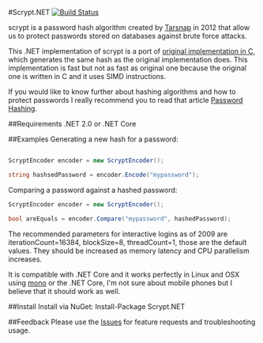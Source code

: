 #Scrypt.NET
[![Build Status](https://travis-ci.org/viniciuschiele/Scrypt.svg)](https://travis-ci.org/viniciuschiele/Scrypt)

scrypt is a password hash algorithm created by [Tarsnap](http://www.tarsnap.com/scrypt.html) in 2012 that allow us to protect passwords stored on databases against brute force attacks.

This .NET implementation of scrypt is a port of [original implementation in C](http://www.tarsnap.com/scrypt.html), which generates the same hash as the original implementation does. This implementation is fast but not as fast as original one because the original one is written in C and it uses SIMD instructions.

If you would like to know further about hashing algorithms and how to protect passwords I really recommend you to read that article [Password Hashing](https://crackstation.net/hashing-security.htm).

##Requirements
.NET 2.0 or .NET Core


##Examples
Generating a new hash for a password:
```csharp

ScryptEncoder encoder = new ScryptEncoder();

string hashsedPassword = encoder.Encode("mypassword");
```

Comparing a password against a hashed password:
```csharp
ScryptEncoder encoder = new ScryptEncoder();

bool areEquals = encoder.Compare("mypassword", hashedPassword);
```

The recommended parameters for interactive logins as of 2009 are iterationCount=16384, blockSize=8, threadCount=1, those are the default values.
They should be increased as memory latency and CPU parallelism increases.

It is compatible with .NET Core and it works perfectly in Linux and OSX using [mono](http://www.mono-project.com) or the .NET Core, I'm not sure about mobile phones but I believe that it should work as well. 

##Install
Install via NuGet: Install-Package Scrypt.NET


##Feedback
Please use the [Issues](https://github.com/viniciuschiele/scrypt/issues) for feature requests and troubleshooting usage.
